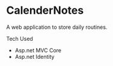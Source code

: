 # CalenderNotes
A web application to store daily routines.

Tech Used
- Asp.net MVC Core
- Asp.net Identity
